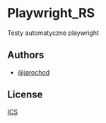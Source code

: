 
# Playwright_RS

Testy automatyczne playwright


## Authors

- [@jarochod](https://gitlab.com/jch.udemy/playwright_rs.git)


## License

[ICS](https://www.isc.org/licenses/)

